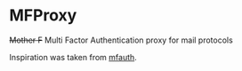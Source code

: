 # MFProxy

~~Mother F~~ Multi Factor Authentication proxy for mail protocols

Inspiration was taken from [mfauth](https://github.com/rien/mfauth).
